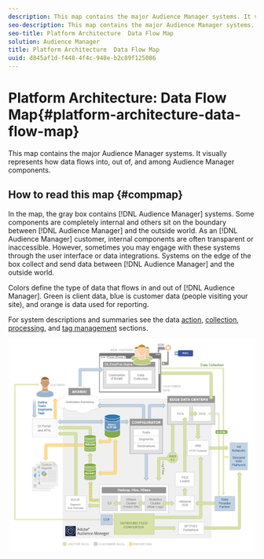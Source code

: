 ```yaml
---
description: This map contains the major Audience Manager systems. It visually represents how data flows into, out of, and among Audience Manager components.
seo-description: This map contains the major Audience Manager systems. It visually represents how data flows into, out of, and among Audience Manager components.
seo-title: Platform Architecture  Data Flow Map
solution: Audience Manager
title: Platform Architecture  Data Flow Map
uuid: d845af1d-f448-4f4c-948e-b2c89f125086
---
```


# Platform Architecture: Data Flow Map{#platform-architecture-data-flow-map}

This map contains the major Audience Manager systems. It visually represents how data flows into, out of, and among Audience Manager components.

## How to read this map {#compmap}

<!-- 

c_compmap.xml

 -->

In the map, the gray box contains [!DNL Audience Manager] systems. Some components are completely internal and others sit on the boundary between [!DNL Audience Manager] and the outside world. As an [!DNL Audience Manager] customer, internal components are often transparent or inaccessible. However, sometimes you may engage with these systems through the user interface or data integrations. Systems on the edge of the box collect and send data between [!DNL Audience Manager] and the outside world.

Colors define the type of data that flows in and out of [!DNL Audience Manager]. Green is client data, blue is customer data (people visiting your site), and orange is data used for reporting.

For system descriptions and summaries see the data [action](../../reference/system-components/components-data-action.md#concept_7A6F1335AA634CC4887A2F39E903E507), [collection](../../reference/system-components/components-data-collection.md#concept_66CFFEBF5E8B41ED94082D562A93506E), [processing](../../reference/system-components/components-data-processing.md#concept_C17B304DDBB8425C9D9F4E94672BCC8F), and [tag management](../../reference/system-components/components-tag-management.md#concept_C48BDB96376D4410B0565FC5F01F8F66) sections.

![](assets/flowmap.png)

